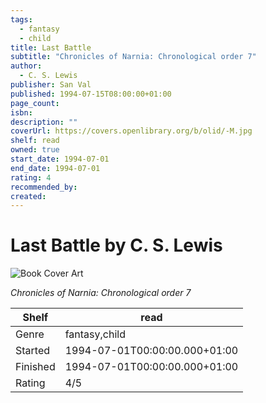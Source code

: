 ```yaml
---
tags:
  - fantasy
  - child
title: Last Battle
subtitle: "Chronicles of Narnia: Chronological order 7"
author:
  - C. S. Lewis
publisher: San Val
published: 1994-07-15T08:00:00+01:00
page_count:
isbn:
description: ""
coverUrl: https://covers.openlibrary.org/b/olid/-M.jpg
shelf: read
owned: true
start_date: 1994-07-01
end_date: 1994-07-01
rating: 4
recommended_by:
created:
---
```


# Last Battle by C. S. Lewis

![Book Cover Art](https://covers.openlibrary.org/b/olid/-M.jpg)

_Chronicles of Narnia: Chronological order 7_

| Shelf | read |
| --- | --- |
| Genre | fantasy,child |
| Started | 1994-07-01T00:00:00.000+01:00 |
| Finished | 1994-07-01T00:00:00.000+01:00 |
| Rating | 4/5 |

